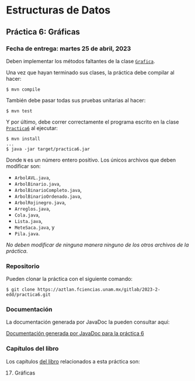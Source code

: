 Estructuras de Datos
====================

Práctica 6: Gráficas
--------------------

### Fecha de entrega: martes 25 de abril, 2023

Deben implementar los métodos faltantes de la clase
[`Grafica`](https://aztlan.fciencias.unam.mx/gitlab/2023-2-edd/practica6/-/blob/main/src/main/java/mx/unam/ciencias/edd/Grafica.java).

Una vez que hayan terminado sus clases, la práctica debe compilar al hacer:

```
$ mvn compile
```

También debe pasar todas sus pruebas unitarias al hacer:

```
$ mvn test
```

Y por último, debe correr correctamente el programa escrito en la clase
[`Practica6`](https://aztlan.fciencias.unam.mx/gitlab/2023-2-edd/practica6/-/blob/main/src/main/java/mx/unam/ciencias/edd/Practica6.java)
al ejecutar:

```
$ mvn install
...
$ java -jar target/practica6.jar
```

Donde `N` es un número entero positivo. Los únicos archivos que deben modificar son:

* `ArbolAVL.java`,
* `ArbolBinario.java`,
* `ArbolBinarioCompleto.java`,
* `ArbolBinarioOrdenado.java`,
* `ArbolRojinegro.java`,
* `Arreglos.java`,
* `Cola.java`,
* `Lista.java`,
* `MeteSaca.java`, y
* `Pila.java`.

*No deben modificar de ninguna manera ninguno de los otros archivos de la
práctica*.

### Repositorio

Pueden clonar la práctica con el siguiente comando:

```
$ git clone https://aztlan.fciencias.unam.mx/gitlab/2023-2-edd/practica6.git
```

### Documentación

La documentación generada por JavaDoc la pueden consultar aquí:

[Documentación generada por JavaDoc para la práctica
6](https://aztlan.fciencias.unam.mx/~canek/2023-2-edd/practica6/apidocs/index.html)

### Capítulos del libro

Los capítulos [del
libro](https://tienda.fciencias.unam.mx/es/home/437-estructuras-de-datos-con-java-moderno-9786073009157.html)
relacionados a esta práctica son:

17. Gráficas
